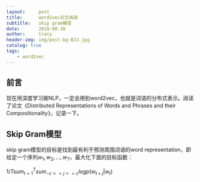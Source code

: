 ```yaml
---
layout:     post
title:      word2vec论文阅读
subtitle:   skip gram模型
date:       2018-08-30
author:     tracy
header-img: img/post-bg-BJJ.jpg
catalog: true
tags:
    - word2vec
---
```



## 前言

现在用深度学习做NLP，一定会用到word2vec，也就是词语的分布式表示。阅读了论文《Distributed Representations of Words and Phrases and their Compositionality》，记录一下。

## Skip Gram模型

skip gram模型的目标是找到最有利于预测周围词语的word representation，即给定一个序列$w_1, w_2, ..., w_T$，最大化下面的目标函数：

$1/T sum_{t=1}^{T}{sum_{-c<=j<=c}{log p(w_{t+j} | w_t)}}$

